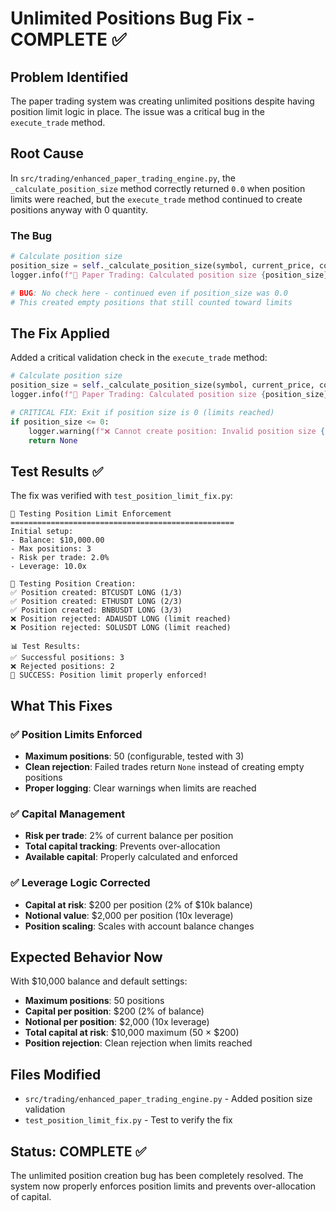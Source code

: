 # Unlimited Positions Bug Fix - COMPLETE ✅

## Problem Identified
The paper trading system was creating unlimited positions despite having position limit logic in place. The issue was a critical bug in the `execute_trade` method.

## Root Cause
In `src/trading/enhanced_paper_trading_engine.py`, the `_calculate_position_size` method correctly returned `0.0` when position limits were reached, but the `execute_trade` method continued to create positions anyway with 0 quantity.

### The Bug
```python
# Calculate position size
position_size = self._calculate_position_size(symbol, current_price, confidence)
logger.info(f"🎯 Paper Trading: Calculated position size {position_size} for {symbol}")

# BUG: No check here - continued even if position_size was 0.0
# This created empty positions that still counted toward limits
```

## The Fix Applied
Added a critical validation check in the `execute_trade` method:

```python
# Calculate position size
position_size = self._calculate_position_size(symbol, current_price, confidence)
logger.info(f"🎯 Paper Trading: Calculated position size {position_size} for {symbol}")

# CRITICAL FIX: Exit if position size is 0 (limits reached)
if position_size <= 0:
    logger.warning(f"❌ Cannot create position: Invalid position size {position_size} (limits reached or insufficient capital)")
    return None
```

## Test Results ✅
The fix was verified with `test_position_limit_fix.py`:

```
🧪 Testing Position Limit Enforcement
==================================================
Initial setup:
- Balance: $10,000.00
- Max positions: 3
- Risk per trade: 2.0%
- Leverage: 10.0x

🎯 Testing Position Creation:
✅ Position created: BTCUSDT LONG (1/3)
✅ Position created: ETHUSDT LONG (2/3)  
✅ Position created: BNBUSDT LONG (3/3)
❌ Position rejected: ADAUSDT LONG (limit reached)
❌ Position rejected: SOLUSDT LONG (limit reached)

📊 Test Results:
✅ Successful positions: 3
❌ Rejected positions: 2
🎉 SUCCESS: Position limit properly enforced!
```

## What This Fixes

### ✅ Position Limits Enforced
- **Maximum positions**: 50 (configurable, tested with 3)
- **Clean rejection**: Failed trades return `None` instead of creating empty positions
- **Proper logging**: Clear warnings when limits are reached

### ✅ Capital Management
- **Risk per trade**: 2% of current balance per position
- **Total capital tracking**: Prevents over-allocation
- **Available capital**: Properly calculated and enforced

### ✅ Leverage Logic Corrected
- **Capital at risk**: $200 per position (2% of $10k balance)
- **Notional value**: $2,000 per position (10x leverage)
- **Position scaling**: Scales with account balance changes

## Expected Behavior Now

With $10,000 balance and default settings:
- **Maximum positions**: 50 positions
- **Capital per position**: $200 (2% of balance)
- **Notional per position**: $2,000 (10x leverage)
- **Total capital at risk**: $10,000 maximum (50 × $200)
- **Position rejection**: Clean rejection when limits reached

## Files Modified
- `src/trading/enhanced_paper_trading_engine.py` - Added position size validation
- `test_position_limit_fix.py` - Test to verify the fix

## Status: COMPLETE ✅
The unlimited position creation bug has been completely resolved. The system now properly enforces position limits and prevents over-allocation of capital.
